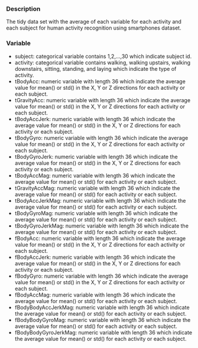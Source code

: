 ### Description
The tidy data set with the average of each variable for each activity and each subject for human activity recognition using smartphones dataset.

### Variable
* subject: categorical variable contains 1,2,...,30 which indicate subject id.
* activity: categorical variable contains walking, walking upstairs, walking downstairs, sitting, standing, and laying which indicate the type of activity.
* tBodyAcc: numeric variable with length 36 which indicate the average value for mean() or std() in the X, Y or Z directions for each activity or each subject.
* tGravityAcc: numeric variable with length 36 which indicate the average value for mean() or std() in the X, Y or Z directions for each activity or each subject. 
* tBodyAccJerk: numeric variable with length 36 which indicate the average value for mean() or std() in the X, Y or Z directions for each activity or each subject.
* tBodyGyro: numeric variable with length 36 which indicate the average value for mean() or std() in the X, Y or Z directions for each activity or each subject.
* tBodyGyroJerk: numeric variable with length 36 which indicate the average value for mean() or std() in the X, Y or Z directions for each activity or each subject.
* tBodyAccMag: numeric variable with length 36 which indicate the average value for mean() or std() for each activity or each subject.
* tGravityAccMag: numeric variable with length 36 which indicate the average value for mean() or std() for each activity or each subject.
* tBodyAccJerkMag: numeric variable with length 36 which indicate the average value for mean() or std() for each activity or each subject.
* tBodyGyroMag: numeric variable with length 36 which indicate the average value for mean() or std() for each activity or each subject.
* tBodyGyroJerkMag: numeric variable with length 36 which indicate the average value for mean() or std() for each activity or each subject.
* fBodyAcc: numeric variable with length 36 which indicate the average value for mean() or std() in the X, Y or Z directions for each activity or each subject.
* fBodyAccJerk: numeric variable with length 36 which indicate the average value for mean() or std() in the X, Y or Z directions for each activity or each subject.
* fBodyGyro: numeric variable with length 36  which indicate the average value for mean() or std() in the X, Y or Z directions for each activity or each subject.
* fBodyAccMag: numeric variable with length 36 which indicate the average value for mean() or std() for each activity or each subject.
* fBodyBodyAccJerkMag: numeric variable with length 36 which indicate the average value for mean() or std() for each activity or each subject.
* fBodyBodyGyroMag: numeric variable with length 36 which indicate the average value for mean() or std() for each activity or each subject.
* fBodyBodyGyroJerkMag: numeric variable with length 36  which indicate the average value for mean() or std() for each activity or each subject.


